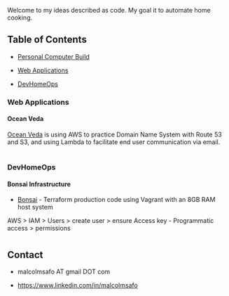 
Welcome to my ideas described as code. My goal it to automate home cooking.


<!-- Table of Contents -->
## Table of Contents

- [Personal Computer Build](https://github.com/SafoM#personal-computer-build)

- [Web Applications](https://github.com/SafoM#web-applications)

- [DevHomeOps](https://github.com/SafoM#devhomeops)




### Web Applications

#### Ocean Veda

[Ocean Veda](http://www.oceanveda.com) is using AWS to practice Domain Name System with Route 53 and S3, and  using Lambda to facilitate end user communication via email. 
#



### DevHomeOps 

#### Bonsai Infrastructure

- [Bonsai](https://github.com/SafoM/tf_prod_bonsai)  - Terraform production code using Vagrant with an 8GB RAM host system

AWS > IAM > Users > create user > ensure Access key - Programmatic access > permissions
#


<!-- Contact Footer -->
## Contact 

- malcolmsafo AT gmail DOT com

- https://www.linkedin.com/in/malcolmsafo
#
<!--
https://aws.amazon.com/architecture/
https://github.com/aws-samples/aws-refarch-wordpress?did=wp_card&trk=wp_card
Hardware | Raspberry Pi | Asus Chromebook | Desktop | Virtual Machines 
--------- | ---------- | ----------------- | ------ | -------
Architecture | ARMv8 Cortex-A53 | ARMv7 Cortex-A17 | Intel | virtual
Processor | Broadcom BCM2837 1.2Ghz | Rockchip RK3288 1.8Ghz | i5-760@2.80GHz x4 | N/A 
RAM | 1GB | 2GB | 8GB | 2GB
Disk | 16GB microSD | 16GB eMMC / 16GB microSD | 500GB HDD 120GB SSD | N/A
Network | B/G/N, Bluetooth | B/G/N/AC | N/A | Internal
OS | IoT | Laptop | Desktop | Server
Distro | Arch Linux  | Arch | Arch | Ubunu


BIOS/GPT/LVM
*unused* 1MiB 
/boot =  1GB    ext4
/     =  25GB   ext4
/home =  *remainder* ext4 

* Fashion
  * [The Culture Shock Show](www.thecultureshockshow.com) is a web archive of past events. [![Netlify Status](https://api.netlify.com/api/v1/badges/c0498c72-b214-4a05-873a-acad3877cf67/deploy-status)](https://app.netlify.com/sites/relaxed-cray-340501/deploys) 
  * - [x] Migrate from [Google Cloud](cloud.google.com) to [Netlify](www.netlify.com).
  * - [ ] Deploy using Flask
* Restaruant 
  * [Fing Bomb Fried Chicken](http://www.fingbomb.com/) was deployed using WordPress on Google Cloud Compute Engine. 
  * - [ ] Resolve Domain Name

Robotics: Robot Operating System
Automation: Chatbot, Voicebot, Videobot
Sound: Background music of videos, 
Games | Database
Fashion blog application: register, log in, posts (create, edit, delete), reveiw magazines, view designer collection, design own magazine
-->

<!--
**SafoM/safom** is a ✨ _special_ ✨ repository because its `README.md` (this file) appears on your GitHub profile.

Here are some ideas to get you started:

- 🔭 I’m currently working on ...
- 🌱 I’m currently learning ...
- 👯 I’m looking to collaborate on ...
- 🤔 I’m looking for help with ...
- 💬 Ask me about ...
- 📫 How to reach me: ...
- 😄 Pronouns: ...
- ⚡ Fun fact: ...
-->
